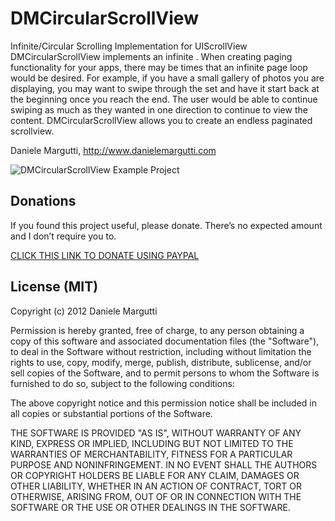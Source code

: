 DMCircularScrollView
====================

Infinite/Circular Scrolling Implementation for UIScrollView
DMCircularScrollView implements an infinite .
When creating paging functionality for your apps, there may be times that an infinite page loop would be desired.
For example, if you have a small gallery of photos you are displaying, you may want to swipe through the set and have it start back at the beginning once you reach the end.
The user would be able to continue swiping as much as they wanted in one direction to continue to view the content.
DMCircularScrollView allows you to create an endless paginated scrollview.

Daniele Margutti, <http://www.danielemargutti.com>

![DMCircularScrollView Example Project](http://i.imgur.com/xQJ6a.png)

## Donations

If you found this project useful, please donate.
There’s no expected amount and I don’t require you to.

<a href='https://www.paypal.com/cgi-bin/webscr?cmd=_s-xclick&hosted_button_id=GS3DBQ69ZBKWJ'>CLICK THIS LINK TO DONATE USING PAYPAL</a>

## License (MIT)

Copyright (c) 2012 Daniele Margutti

Permission is hereby granted, free of charge, to any person
obtaining a copy of this software and associated documentation
files (the "Software"), to deal in the Software without
restriction, including without limitation the rights to use,
copy, modify, merge, publish, distribute, sublicense, and/or sell
copies of the Software, and to permit persons to whom the
Software is furnished to do so, subject to the following
conditions:

The above copyright notice and this permission notice shall be
included in all copies or substantial portions of the Software.

THE SOFTWARE IS PROVIDED "AS IS", WITHOUT WARRANTY OF ANY KIND,
EXPRESS OR IMPLIED, INCLUDING BUT NOT LIMITED TO THE WARRANTIES
OF MERCHANTABILITY, FITNESS FOR A PARTICULAR PURPOSE AND
NONINFRINGEMENT. IN NO EVENT SHALL THE AUTHORS OR COPYRIGHT
HOLDERS BE LIABLE FOR ANY CLAIM, DAMAGES OR OTHER LIABILITY,
WHETHER IN AN ACTION OF CONTRACT, TORT OR OTHERWISE, ARISING
FROM, OUT OF OR IN CONNECTION WITH THE SOFTWARE OR THE USE OR
OTHER DEALINGS IN THE SOFTWARE.